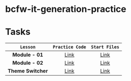 # bcfw-it-generation-practice

# Tasks

|      `Lesson`      |                                      `Practice Code`                                      |                                            `Start Files`                                             |
| :----------------: | :---------------------------------------------------------------------------------------: | :--------------------------------------------------------------------------------------------------: |
|  **Module - 01**   | [Link](https://github.com/pavlo-sheremet-dev/bcfw-it-generation-practice/tree/module-01)  | [Link](https://github.com/pavlo-sheremet-dev/bcfw-it-generation-practice/tree/module-01-start-files) |
|  **Module - 02**   | [Link](https://github.com/pavlo-sheremet-dev/bcfw-it-generation-practice/tree/module-02)  | [Link](https://github.com/pavlo-sheremet-dev/bcfw-it-generation-practice/tree/module-02-start-files) |
| **Theme Switcher** | [Link](https://github.com/pavlo-sheremet-dev/bcfw-it-generation-practice/tree/PS_theming) |      [Link](https://github.com/pavlo-sheremet-dev/bcfw-it-generation-practice/tree/PS_theming)       |
